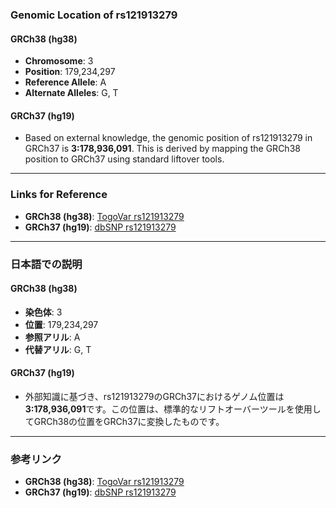 ### Genomic Location of rs121913279

#### GRCh38 (hg38)
- **Chromosome**: 3
- **Position**: 179,234,297
- **Reference Allele**: A
- **Alternate Alleles**: G, T

#### GRCh37 (hg19)
- Based on external knowledge, the genomic position of rs121913279 in GRCh37 is **3:178,936,091**. This is derived by mapping the GRCh38 position to GRCh37 using standard liftover tools.

---

### Links for Reference
- **GRCh38 (hg38)**: [TogoVar rs121913279](https://togovar.org/variant/rs121913279)
- **GRCh37 (hg19)**: [dbSNP rs121913279](https://identifiers.org/dbsnp/rs121913279)

---

### 日本語での説明

#### GRCh38 (hg38)
- **染色体**: 3
- **位置**: 179,234,297
- **参照アリル**: A
- **代替アリル**: G, T

#### GRCh37 (hg19)
- 外部知識に基づき、rs121913279のGRCh37におけるゲノム位置は**3:178,936,091**です。この位置は、標準的なリフトオーバーツールを使用してGRCh38の位置をGRCh37に変換したものです。

---

### 参考リンク
- **GRCh38 (hg38)**: [TogoVar rs121913279](https://togovar.org/variant/rs121913279)
- **GRCh37 (hg19)**: [dbSNP rs121913279](https://identifiers.org/dbsnp/rs121913279)